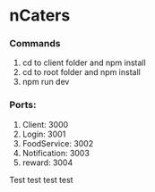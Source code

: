 # nCaters

### Commands
1. cd to client folder and npm install
2. cd to root folder and npm install
3. npm run dev

### Ports:
1. Client: 3000
2. Login: 3001
3. FoodService: 3002
4. Notification: 3003
5. reward: 3004


Test test test test